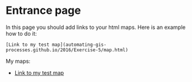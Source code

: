 # Entrance page

In this page you should add links to your html maps. Here is an example how to do it:

```
[Link to my test map](automating-gis-processes.github.io/2016/Exercise-5/map.html)
```

My maps:

 - [Link to my test map](automating-gis-processes.github.io/2016/Exercise-5/map.html)
